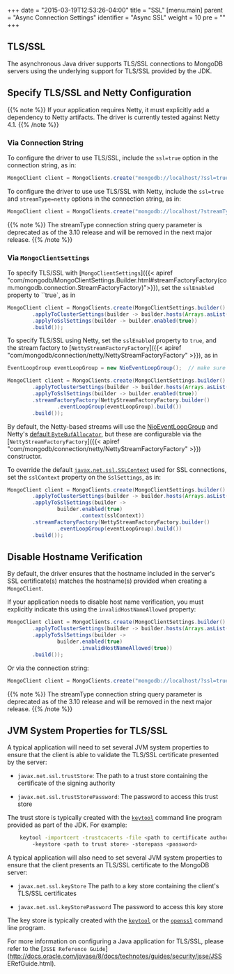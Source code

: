 +++
date = "2015-03-19T12:53:26-04:00"
title = "SSL"
[menu.main]
  parent = "Async Connection Settings"
  identifier = "Async SSL"
  weight = 10
  pre = "<i class='fa'></i>"
+++

## TLS/SSL

The asynchronous Java driver supports TLS/SSL connections to MongoDB servers using the underlying support 
for TLS/SSL provided by the JDK.

## Specify TLS/SSL and Netty Configuration

{{% note %}}
If your application requires Netty, it must explicitly add a dependency to
Netty artifacts.  The driver is currently tested against Netty 4.1.
{{% /note %}}

### Via Connection String

To configure the driver to use TLS/SSL, include the `ssl=true` option in the connection string, as in:

```java
MongoClient client = MongoClients.create("mongodb://localhost/?ssl=true");
```

To configure the driver to use use TLS/SSL with Netty, include the `ssl=true` and `streamType=netty` options in the connection string, as
in:

```java
MongoClient client = MongoClients.create("mongodb://localhost/?streamType=netty&ssl=true");
```

{{% note %}}
The streamType connection string query parameter is deprecated as of the 3.10 release and will be removed in the next major release.
{{% /note %}}

### Via `MongoClientSettings`

To specify TLS/SSL with [`MongoClientSettings`]({{< apiref "com/mongodb/MongoClientSettings.Builder.html#streamFactoryFactory(com.mongodb.connection.StreamFactoryFactory)">}}),
set the ``sslEnabled`` property to ``true`, as in

```java
MongoClient client = MongoClients.create(MongoClientSettings.builder()
        .applyToClusterSettings(builder -> builder.hosts(Arrays.asList(new ServerAddress())))
        .applyToSslSettings(builder -> builder.enabled(true))
        .build());
```

To specify TLS/SSL using Netty, set the ``sslEnabled`` property to ``true``, and the stream factory to 
[`NettyStreamFactoryFactory`]({{< apiref "com/mongodb/connection/netty/NettyStreamFactoryFactory" >}}), as in

```java
EventLoopGroup eventLoopGroup = new NioEventLoopGroup();  // make sure application shuts this down

MongoClient client = MongoClients.create(MongoClientSettings.builder()
        .applyToClusterSettings(builder -> builder.hosts(Arrays.asList(new ServerAddress())))
        .applyToSslSettings(builder -> builder.enabled(true))
        .streamFactoryFactory(NettyStreamFactoryFactory.builder()
                .eventLoopGroup(eventLoopGroup).build())
        .build());
```

By default, the Netty-based streams will use the [NioEventLoopGroup](http://netty.io/4.0/api/io/netty/channel/nio/NioEventLoopGroup.html)
and Netty's [default `ByteBufAllocator`](http://netty.io/4.0/api/io/netty/buffer/ByteBufAllocator.html#DEFAULT), but these are
configurable via the [`NettyStreamFactoryFactory`]({{< apiref "com/mongodb/connection/netty/NettyStreamFactoryFactory" >}}) constructor.   

To override the default [`javax.net.ssl.SSLContext`](https://docs.oracle.com/javase/8/docs/api/javax/net/ssl/SSLContext.html) used for SSL
connections, set the `sslContext` property on the `SslSettings`, as in:

```java
MongoClient client = MongoClients.create(MongoClientSettings.builder()
        .applyToClusterSettings(builder -> builder.hosts(Arrays.asList(new ServerAddress())))
        .applyToSslSettings(builder ->
                builder.enabled(true)
                       .context(sslContext))
        .streamFactoryFactory(NettyStreamFactoryFactory.builder()
                .eventLoopGroup(eventLoopGroup).build())
        .build());
```


## Disable Hostname Verification


By default, the driver ensures that the hostname included in the
server's SSL certificate(s) matches the hostname(s) provided when
creating a `MongoClient`.

If your application needs to disable host name verification, you must explicitly indicate this using the `invalidHostNameAllowed` property:

```java
MongoClient client = MongoClients.create(MongoClientSettings.builder()
        .applyToClusterSettings(builder -> builder.hosts(Arrays.asList(new ServerAddress())))
        .applyToSslSettings(builder -> 
                builder.enabled(true)
                       .invalidHostNameAllowed(true))
        .build());
```

Or via the connection string:

```java
MongoClient client = MongoClients.create("mongodb://localhost/?ssl=true&sslInvalidHostNameAllowed=true");
```

{{% note %}}
The streamType connection string query parameter is deprecated as of the 3.10 release and will be removed in the next major release.
{{% /note %}}

## JVM System Properties for TLS/SSL

A typical application will need to set several JVM system properties to
ensure that the client is able to validate the TLS/SSL certificate
presented by the server:

-  `javax.net.ssl.trustStore`:
      The path to a trust store containing the certificate of the
      signing authority

-  `javax.net.ssl.trustStorePassword`:
      The password to access this trust store

The trust store is typically created with the
[`keytool`](http://docs.oracle.com/javase/8/docs/technotes/tools/unix/keytool.html)
command line program provided as part of the JDK. For example:

```bash
    keytool -importcert -trustcacerts -file <path to certificate authority file>
        -keystore <path to trust store> -storepass <password>
```

A typical application will also need to set several JVM system
properties to ensure that the client presents an TLS/SSL certificate to the
MongoDB server:

- `javax.net.ssl.keyStore`
      The path to a key store containing the client's TLS/SSL certificates

- `javax.net.ssl.keyStorePassword`
      The password to access this key store

The key store is typically created with the
[`keytool`](http://docs.oracle.com/javase/8/docs/technotes/tools/unix/keytool.html)
or the [`openssl`](https://www.openssl.org/docs/apps/openssl.html)
command line program.

For more information on configuring a Java application for TLS/SSL, please
refer to the [`JSSE Reference Guide`](http://docs.oracle.com/javase/8/docs/technotes/guides/security/jsse/JSS
ERefGuide.html).
